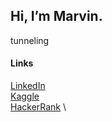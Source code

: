 ## Hi, I’m Marvin.

tunneling

#### Links
[LinkedIn](https://www.linkedin.com/in/marvin-waecker)  \
[Kaggle](https://www.kaggle.com/schaufel)  \
[HackerRank](https://www.hackerrank.com/mwaeck)  \




<!---
m-waecke is a ✨ special ✨ repository because its `README.md` (this file) appears on your GitHub profile.
You can click the Preview link to take a look at your changes.
--->

